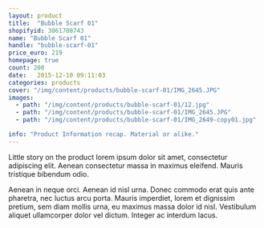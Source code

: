 ```yaml
---
layout: product
title:  "Bubble Scarf 01"
shopifyid: 3861708743
name: "Bubble Scarf 01"
handle: "bubble-scarf-01"
price_euro: 219
homepage: true
count: 200
date:   2015-12-10 09:11:03
categories: products
cover: "/img/content/products/bubble-scarf-01/IMG_2645.JPG"
images:
  - path: "/img/content/products/bubble-scarf-01/12.jpg"
  - path: "/img/content/products/bubble-scarf-01/IMG_2645.JPG"
  - path: "/img/content/products/bubble-scarf-01/IMG_2649-copy01.jpg"

info: "Product Information recap. Material or alike."
---
```


Little story on the product lorem ipsum dolor sit amet, consectetur adipiscing elit. Aenean consectetur massa in maximus eleifend. Mauris  tristique bibendum odio.

Aenean in neque orci. Aenean id nisl urna. Donec commodo erat quis ante pharetra, nec luctus arcu porta. Mauris imperdiet, lorem et dignissim pretium, sem diam mollis urna, eu maximus massa dolor id nisl. Vestibulum aliquet ullamcorper dolor vel dictum. Integer ac interdum lacus.
